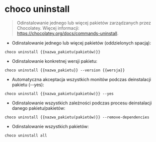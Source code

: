 # choco uninstall

> Odinstalowanie jednego lub więcej pakietów zarządzanych przez Chocolatey.
> Więcej informacji: <https://chocolatey.org/docs/commands-uninstall>.

- Odinstalowanie jednego lub więcej pakietów (oddzielonych spacją):

`choco uninstall {{nazwa_pakietu(pakietów)}}`

- Odinstalowanie konkretnej wersji pakietu:

`choco uninstall {{nazwa_pakietu}} --version {{wersja}}`

- Automatyczna akceptacja wszystkich monitów podczas deinstalacji pakietu (--yes):

`choco uninstall {{nazwa_pakietu(pakietów)}} --yes`

- Odinstalowanie wszystkich zależności podczas procesu deinstalacji danego pakietu/pakietów:

`choco uninstall {{nazwa_pakietu(pakietów)}} --remove-dependencies`

- Odinstalowanie wszystkich pakietów:

`choco uninstall all`
